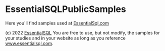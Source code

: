 # EssentialSQLPublicSamples

Here you'll find samples used at [EssentialSql.com](https:\\www.essentialsql.com)






(c) 2022 [EssentialSQL](https://www.essentialsql.com/)
You are free to use, but not modify, the samples for your studies and in your website as long as you reference www.essentialsql.com.
